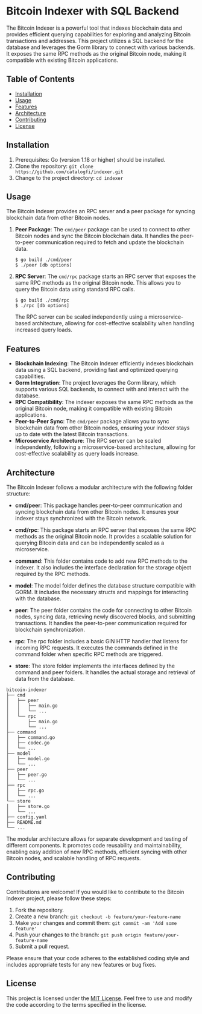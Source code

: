 # Bitcoin Indexer with SQL Backend

The Bitcoin Indexer is a powerful tool that indexes blockchain data and provides efficient querying capabilities for exploring and analyzing Bitcoin transactions and addresses. This project utilizes a SQL backend for the database and leverages the Gorm library to connect with various backends. It exposes the same RPC methods as the original Bitcoin node, making it compatible with existing Bitcoin applications. 

## Table of Contents

- [Installation](#installation)
- [Usage](#usage)
- [Features](#features)
- [Architecture](#architecture)
- [Contributing](#contributing)
- [License](#license)

## Installation

1. Prerequisites: Go (version 1.18 or higher) should be installed.
2. Clone the repository: `git clone https://github.com/catalogfi/indexer.git`
3. Change to the project directory: `cd indexer`

## Usage

The Bitcoin Indexer provides an RPC server and a peer package for syncing blockchain data from other Bitcoin nodes.

1. **Peer Package**: The `cmd/peer` package can be used to connect to other Bitcoin nodes and sync the Bitcoin blockchain data. It handles the peer-to-peer communication required to fetch and update the blockchain data. 

   ```shell
   $ go build ./cmd/peer
   $ ./peer [db options]
   ```

2. **RPC Server**: The `cmd/rpc` package starts an RPC server that exposes the same RPC methods as the original Bitcoin node. This allows you to query the Bitcoin data using standard RPC calls.

   ```shell
   $ go build ./cmd/rpc
   $ ./rpc [db options]
   ```

   The RPC server can be scaled independently using a microservice-based architecture, allowing for cost-effective scalability when handling increased query loads.

## Features

- **Blockchain Indexing**: The Bitcoin Indexer efficiently indexes blockchain data using a SQL backend, providing fast and optimized querying capabilities.
- **Gorm Integration**: The project leverages the Gorm library, which supports various SQL backends, to connect with and interact with the database.
- **RPC Compatibility**: The indexer exposes the same RPC methods as the original Bitcoin node, making it compatible with existing Bitcoin applications.
- **Peer-to-Peer Sync**: The `cmd/peer` package allows you to sync blockchain data from other Bitcoin nodes, ensuring your indexer stays up to date with the latest Bitcoin transactions. 
- **Microservice Architecture**: The RPC server can be scaled independently, following a microservice-based architecture, allowing for cost-effective scalability as query loads increase.

## Architecture

The Bitcoin Indexer follows a modular architecture with the following folder structure:

- **cmd/peer**: This package handles peer-to-peer communication and syncing blockchain data from other Bitcoin nodes. It ensures your indexer stays synchronized with the Bitcoin network.

- **cmd/rpc**: This package starts an RPC server that exposes the same RPC methods as the original Bitcoin node. It provides a scalable solution for querying Bitcoin data and can be independently scaled as a microservice.

- **command**: This folder contains code to add new RPC methods to the indexer. It also includes the interface declaration for the storage object required by the RPC methods.

- **model**: The model folder defines the database structure compatible with GORM. It includes the necessary structs and mappings for interacting with the database.

- **peer**: The peer folder contains the code for connecting to other Bitcoin nodes, syncing data, retrieving newly discovered blocks, and submitting transactions. It handles the peer-to-peer communication required for blockchain synchronization.

- **rpc**: The rpc folder includes a basic GIN HTTP handler that listens for incoming RPC requests. It executes the commands defined in the command folder when specific RPC methods are triggered.

- **store**: The store folder implements the interfaces defined by the command and peer folders. It handles the actual storage and retrieval of data from the database.

```
bitcoin-indexer
├── cmd
│   ├── peer
│   │   ├── main.go
│   │   └── ...
│   └── rpc
│       ├── main.go
│       └── ...
├── command
│   ├── command.go
│   ├── codec.go
│   └── ...
├── model
│   ├── model.go
│   └── ...
├── peer
│   ├── peer.go
│   └── ...
├── rpc
│   ├── rpc.go
│   └── ...
└── store
│   ├── store.go
│   └── ...
├── config.yaml
├── README.md
└── ...
```

The modular architecture allows for separate development and testing of different components. It promotes code reusability and maintainability, enabling easy addition of new RPC methods, efficient syncing with other Bitcoin nodes, and scalable handling of RPC requests.

## Contributing

Contributions are welcome! If you would like to contribute to the Bitcoin Indexer project, please follow these steps:

1. Fork the repository.
2. Create a new branch: `git checkout -b feature/your-feature-name`
3. Make your changes and commit them: `git commit -am 'Add some feature'`
4. Push your changes to the branch: `git push origin feature/your-feature-name`
5. Submit a pull request.

Please ensure that your code adheres to the established coding style and includes appropriate tests for any new features or bug fixes.

## License

This project is licensed under the [MIT License](LICENSE). Feel free to use and modify the code according to the terms specified in the license.